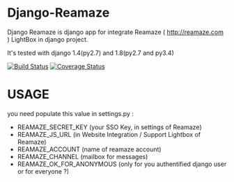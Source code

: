 Django-Reamaze
==================

Django Reamaze is django app for integrate Reamaze ( http://reamaze.com ) LightBox in django project.

It's tested with django 1.4(py2.7) and 1.8(py2.7 and py3.4)

[![Build Status](https://travis-ci.org/mrjmad/django-reamaze.svg?branch=master)](https://travis-ci.org/mrjmad/django-reamaze)  [![Coverage Status](https://img.shields.io/coveralls/mrjmad/django-reamaze.svg)](https://coveralls.io/r/mrjmad/django-reamaze?branch=master)

USAGE
======

you need populate this value in settings.py : 

* REAMAZE_SECRET_KEY (your SSO Key, in settings of Reamaze)
* REAMAZE_JS_URL (in  Website Integration / Support Lightbox of Reamaze)
* REAMAZE_ACCOUNT (name of reamaze account)
* REAMAZE_CHANNEL  (mailbox for messages)
* REAMAZE_OK_FOR_ANONYMOUS (only for you authentified django user or for everyone ?)
